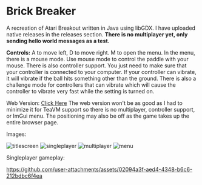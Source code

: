 # Brick Breaker
A recreation of Atari Breakout written in Java using libGDX.
I have uploaded native releases in the releases section.
**There is no multiplayer yet, only sending hello world messages as a test.**

**Controls:**
A to move left, D to move right. M to open the menu. In the menu, there is a mouse mode. Use mouse mode to control the paddle with your mouse. There is also controller support. You just need to make sure that your controller is connected to your computer. If your controller can vibrate, it will vibrate if the ball hits something other than the ground. There is also a challenge mode for controllers that can vibrate which will cause the controller to vibrate very fast while the setting is turned on.

Web Version: [Click Here](https://jthecoder12.github.io/BrickBreakerNew)
The web version won't be as good as I had to minimize it for TeaVM support so there is no multiplayer, controller support, or ImGui menu. The positioning may also be off as the game takes up the entire browser page.

Images:

![titlescreen](https://github.com/user-attachments/assets/1b193243-0a41-447f-9fdb-51e1d2349ca6)
![singleplayer](https://github.com/user-attachments/assets/d0bbf897-b76b-4747-ae98-f3927d525b5f)
![multiplayer](https://github.com/user-attachments/assets/4f3c6017-49c2-4652-8d05-a629fd0ac01d)
![menu](https://github.com/user-attachments/assets/7e7eeccb-da6d-487a-b3a1-b80f8979b56b)


Singleplayer gameplay:

https://github.com/user-attachments/assets/02094a3f-aed4-4348-b6c6-212bdbc6f4ea

